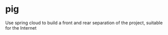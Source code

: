 # pig
Use spring cloud to build a front and rear separation of the project, suitable for the Internet